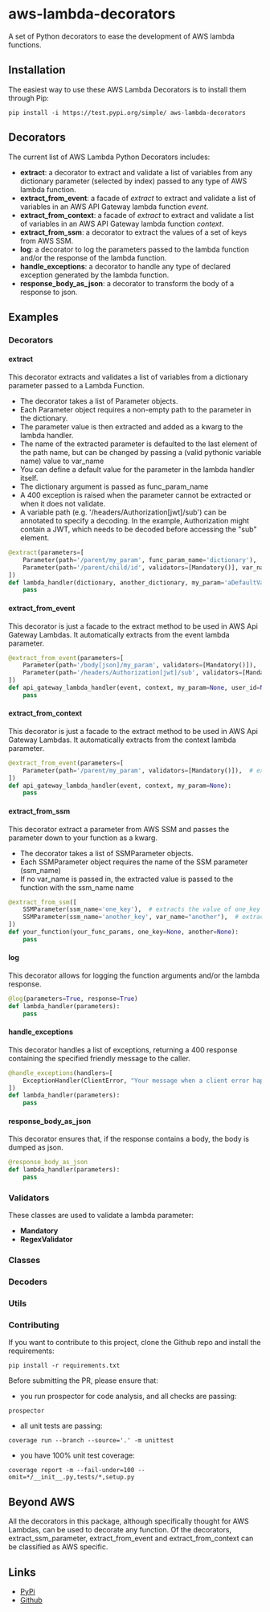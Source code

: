 # aws-lambda-decorators
A set of Python decorators to ease the development of AWS lambda functions.

## Installation

The easiest way to use these AWS Lambda Decorators is to install them through Pip:

`pip install -i https://test.pypi.org/simple/ aws-lambda-decorators`

## Decorators

The current list of AWS Lambda Python Decorators includes:

* __extract__: a decorator to extract and validate a list of variables from any dictionary parameter (selected by index) passed to any type of AWS lambda function.
* __extract_from_event__: a facade of _extract_ to extract and validate a list of variables in an AWS API Gateway lambda function _event_.
* __extract_from_context__: a facade of _extract_ to extract and validate a list of variables in an AWS API Gateway lambda function _context_.
* __extract_from_ssm__: a decorator to extract the values of a set of keys from AWS SSM.
* __log__: a decorator to log the parameters passed to the lambda function and/or the response of the lambda function.
* __handle_exceptions__: a decorator to handle any type of declared exception generated by the lambda function. 
* __response_body_as_json__: a decorator to transform the body of a response to json.

## Examples

### Decorators

#### extract

This decorator extracts and validates a list of variables from a dictionary parameter passed to a Lambda Function.

* The decorator takes a list of Parameter objects.
* Each Parameter object requires a non-empty path to the parameter in the dictionary.
* The parameter value is then extracted and added as a kwarg to the lambda handler.
* The name of the extracted parameter is defaulted to the last element of the path name, but can be changed by passing a (valid pythonic variable name) value to var_name
* You can define a default value for the parameter in the lambda handler itself.
* The dictionary argument is passed as func_param_name
* A 400 exception is raised when the parameter cannot be extracted or when it does not validate.
* A variable path (e.g. '/headers/Authorization[jwt]/sub') can be annotated to specify a decoding. In the example, Authorization might contain a JWT, which needs to be decoded before accessing the "sub" element.

```python
@extract(parameters=[
    Parameter(path='/parent/my_param', func_param_name='dictionary'),  # extracts a non mandatory my_param from dictionary
    Parameter(path='/parent/child/id', validators=[Mandatory()], var_name='user_id', func_param_name='another_dictionary')  # extracts a mandatory id as "user_id" from another_dictionary
])
def lambda_handler(dictionary, another_dictionary, my_param='aDefaultValue', user_id=None):
    pass
```

#### extract_from_event

This decorator is just a facade to the extract method to be used in AWS Api Gateway Lambdas. It automatically extracts from the event lambda parameter.

```python
@extract_from_event(parameters=[
    Parameter(path='/body[json]/my_param', validators=[Mandatory()]),  # extracts a mandatory my_param from the json body of the event
    Parameter(path='/headers/Authorization[jwt]/sub', validators=[Mandatory()], var_name='user_id')  # extract the mandatory sub value as user_id from the authorization JWT
])
def api_gateway_lambda_handler(event, context, my_param=None, user_id=None):
    pass
```

#### extract_from_context

This decorator is just a facade to the extract method to be used in AWS Api Gateway Lambdas. It automatically extracts from the context lambda parameter.

```python
@extract_from_event(parameters=[
    Parameter(path='/parent/my_param', validators=[Mandatory()]),  # extracts a mandatory my_param from the parent element in context
])
def api_gateway_lambda_handler(event, context, my_param=None):
    pass
```

#### extract_from_ssm

This decorator extract a parameter from AWS SSM and passes the parameter down to your function as a kwarg.

* The decorator takes a list of SSMParameter objects.
* Each SSMParameter object requires the name of the SSM parameter (ssm_name)
* If no var_name is passed in, the extracted value is passed to the function with the ssm_name name

```python
@extract_from_ssm([
    SSMParameter(ssm_name='one_key'),  # extracts the value of one_key from SSM as a kwargs named "one_key"
    SSMParameter(ssm_name='another_key', var_name="another"),  # extracts 
])
def your_function(your_func_params, one_key=None, another=None):
    pass
```

#### log

This decorator allows for logging the function arguments and/or the lambda response.

```python
@log(parameters=True, response=True)
def lambda_handler(parameters): 
    pass
```

#### handle_exceptions

This decorator handles a list of exceptions, returning a 400 response containing the specified friendly message to the caller.

```python
@handle_exceptions(handlers=[
    ExceptionHandler(ClientError, "Your message when a client error happens.")
])
def lambda_handler(parameters):
    pass
```

#### response_body_as_json

This decorator ensures that, if the response contains a body, the body is dumped as json.

```python
@response_body_as_json
def lambda_handler(parameters):
    pass
```

### Validators

These classes are used to validate a lambda parameter:

* __Mandatory__
* __RegexValidator__

### Classes

### Decoders

### Utils

### Contributing

If you want to contribute to this project, clone the Github repo and install the requirements:

`pip install -r requirements.txt`

Before submitting the PR, please ensure that:
 
- you run prospector for code analysis, and all checks are passing:

`prospector`

- all unit tests are passing:

`coverage run --branch --source='.' -m unittest`

- you have 100% unit test coverage:

`coverage report -m --fail-under=100 --omit=*/__init__.py,tests/*,setup.py`

## Beyond AWS

All the decorators in this package, although specifically thought for AWS Lambdas, can be used to decorate any function. Of the decorators, extract_ssm_parameter, extract_from_event and extract_from_context can be classified as AWS specific. 

## Links

* [PyPi](https://test.pypi.org/project/aws-lambda-decorators/)
* [Github](https://github.com/gridsmartercities/aws-lambda-decorators)

